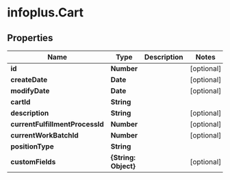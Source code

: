 # infoplus.Cart

## Properties
Name | Type | Description | Notes
------------ | ------------- | ------------- | -------------
**id** | **Number** |  | [optional] 
**createDate** | **Date** |  | [optional] 
**modifyDate** | **Date** |  | [optional] 
**cartId** | **String** |  | 
**description** | **String** |  | [optional] 
**currentFulfillmentProcessId** | **Number** |  | [optional] 
**currentWorkBatchId** | **Number** |  | [optional] 
**positionType** | **String** |  | 
**customFields** | **{String: Object}** |  | [optional] 


